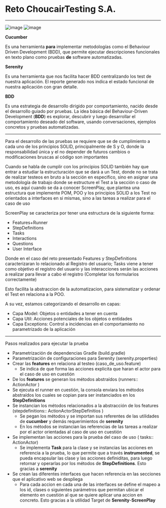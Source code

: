 # Reto ChoucairTesting S.A.

---
![image](https://user-images.githubusercontent.com/52754373/161196629-7b0d224e-c918-4334-8d01-837e1aa3309a.png)
![image](https://user-images.githubusercontent.com/52754373/161196664-4770caa3-2706-4326-939e-2979873ced9c.png)


**Cucumber**

Es una herramienta **para** implementar metodologías como el Behaviour Driven Development (BDD), que permite ejecutar descripciones funcionales en texto plano como pruebas **de** software automatizadas.

**Serenity**

Es una herramienta que nos facilita hacer BDD centralizando los test de nuestra aplicación. El reporte generado nos indica el estado funcional de nuestra aplicación con gran detalle.

**BDD**

Es una estrategia de desarrollo dirigido por comportamiento, nacido desde el desarrollo guiado por pruebas. La idea básica del Behaviour-Driven Development (**BDD**) es explorar, descubrir y luego desarrollar el comportamiento deseado del software, usando conversaciones, ejemplos concretos y pruebas automatizadas.

---

Para el desarrollo de las pruebas se requiere que se de cumplimiento a cada uno de los principios SOLID, principalmente de S y O, donde la responsabilidad única y el no depender de futuros cambios o modificaciones bruscas al código son importantes

Cuando se habla de cumplir con los principios SOLID también hay que entrar a estudiar la estructuración que se dará a un Test, donde no se trata de realizar testeos en bruto a la sección en especifico, sino en asignar una metodología de trabajo donde se estructure el Test a la sección o caso de uso, es aquí cuando se da a conocer ScreenPlay, que plantea una estructura que implemente POM, POO y los principios SOLID a los Test no orientados a interfaces en si mismas, sino a las tareas a realizar para el caso de uso

ScreenPlay se caracteriza por tener una estructura de la siguiente forma:

- Features+Runner
- StepDefinitions
- Tasks
- Interactions
- Questions
- User Interface

Donde en el caso del reto presentado Features y StepDefinitions caracterizaran lo relacionado al Registro del usuario; Tasks viene a tener como objetivo el registro del usuario y las interacciones serán las acciones a realizar para llevar a cabo el registro (Completar los formularios correctamente)

Esto facilita la abstraccion de la automatizacion, para sistematizar y ordenar el Test en relaciona a la POO.

A su vez, estamos categorizando el desarrollo en capas:

- Capa Model: Objetos o entidades a tener en cuenta
- Capa Util: Acciones potenciales de los objetos o entidades
- Capa Exceptions: Control a incidencias en el comportamiento no parametrizado de la aplicación

---

Pasos realizados para ejecutar la prueba

- Parametrización de dependencias Gradle (build.gradle)
- Parametrización de configuraciones para Serenity (serenity.properties)
- Crear las **features** en relaciona al testeo (caso_de_uso.feature)
    - Se indica de que forma las acciones explicita que haran el actor para el caso de uso en cuestión
- De los **features** se generan los métodos abstraídos (runners:: ActionActor )
- Se ejecuta el runner en cuestión, la consola enviara los métodos abstraídos los cuales se copian para ser instanciados en los **StepDefinitions**
- Se instancian los métodos relacionados a la abstracción de los features (stepdefinitions:: ActionActorStepDefinitios )
    - Se pegan los métodos y se importan sus referentes de las utilidades de **cucumber** y demás requerimientos de **serenity**
    - En los métodos se instancian las referencias de las tareas a realizar por el actor orientadas al caso de uso en cuestión
- Se implementan las acciones para la prueba del caso de uso ( tasks:: ActionActor)
    - Se implementa **Task** para la clase y se instancias las acciones en referencia a la prueba, lo que permite que a través **instrumented**, se pueda encapsular las clase y las acciones definiditas, para luego retornar y operarlas por los métodos de **StepDefinitions**. Esto gracias a **serenity**
- Se crean las diferentes interfaces que hacen referencia en las secciones que el aplicativo web se despliega
    - Para cada accion en cada una de las interfaces se define el mapeo a los id, clases o siguientes parámetros que permitan ubicar el elemento en cuestión al que se quiere aplicar una accion en concreto. Esto gracias a la utilidad Target de **Serenity**-**ScreenPlay**
